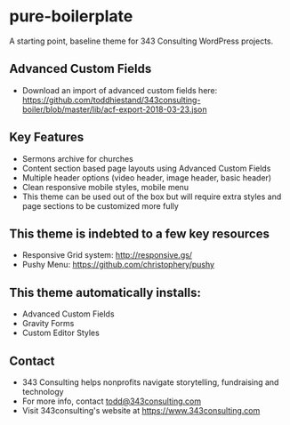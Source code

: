 # pure-boilerplate

A starting point, baseline theme for 343 Consulting WordPress projects.

## Advanced Custom Fields

- Download an import of advanced custom fields here: https://github.com/toddhiestand/343consulting-boiler/blob/master/lib/acf-export-2018-03-23.json

## Key Features
- Sermons archive for churches
- Content section based page layouts using Advanced Custom Fields
- Multiple header options (video header, image header, basic header)
- Clean responsive mobile styles, mobile menu 
- This theme can be used out of the box but will require extra styles and page sections to be customized more fully 

## This theme is indebted to a few key resources

- Responsive Grid system: http://responsive.gs/
- Pushy Menu: https://github.com/christophery/pushy

## This theme automatically installs: 
- Advanced Custom Fields
- Gravity Forms
- Custom Editor Styles 


## Contact
- 343 Consulting helps nonprofits navigate storytelling, fundraising and technology
- For more info, contact todd@343consulting.com 
- Visit 343consulting's website at https://www.343consulting.com
